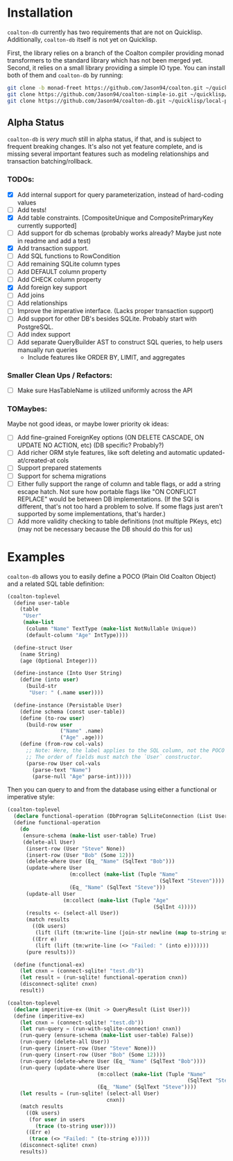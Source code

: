 # Installation

`coalton-db` currently has two requirements that are not on Quicklisp. Additionally, `coalton-db` itself is not yet on Quicklisp.

First, the library relies on a branch of the Coalton compiler providing monad transformers to the standard library which has not been merged yet. Second, it relies on a small library providing a simple IO type. You can install both of them and `coalton-db` by running:

```bash
git clone -b monad-freet https://github.com/Jason94/coalton.git ~/quicklisp/local-projects/coalton
git clone https://github.com/Jason94/coalton-simple-io.git ~/quicklisp/local-projects/coalton-simple-io
git clone https://github.com/Jason94/coalton-db.git ~/quicklisp/local-projects/coalton-db
```

## Alpha Status

`coalton-db` is *very much* still in alpha status, if that, and is subject to frequent breaking changes. It's also not yet feature complete, and is missing several important features such as modeling relationships and transaction batching/rollback.

### TODOs:

 - [x] Add internal support for query parameterization, instead of hard-coding values
 - [ ] Add tests!
 - [x] Add table constraints. [CompositeUnique and CompositePrimaryKey currently supported]
 - [ ] Add support for db schemas (probably works already? Maybe just note in readme and add a test)
 - [x] Add transaction support.
 - [ ] Add SQL functions to RowCondition
 - [ ] Add remaining SQLite column types
 - [ ] Add DEFAULT column property
 - [ ] Add CHECK column property
 - [x] Add foreign key support
 - [ ] Add joins
 - [ ] Add relationships
 - [ ] Improve the imperative interface. (Lacks proper transaction support)
 - [ ] Add support for other DB's besides SQLite. Probably start with PostgreSQL.
 - [ ] Add index support
 - [ ] Add separate QueryBuilder AST to construct SQL queries, to help users manually run queries
   - Include features like ORDER BY, LIMIT, and aggregates
   
### Smaller Clean Ups / Refactors:

- [ ] Make sure HasTableName is utilized uniformly across the API
 
### TOMaybes:

Maybe not good ideas, or maybe lower priority ok ideas:

- [ ] Add fine-grained ForeignKey options (ON DELETE CASCADE, ON UPDATE NO ACTION, etc) (DB specific? Probably?)
- [ ] Add richer ORM style features, like soft deleting and automatic updated-at/created-at cols
- [ ] Support prepared statements
- [ ] Support for schema migrations
- [ ] Either fully support the range of column and table flags, or add a string escape hatch. Not sure how portable flags like "ON CONFLICT REPLACE" would be between DB implementations. (If the SQl is different, that's not too hard a problem to solve. If some flags just aren't supported by some implementations, that's harder.)
- [ ] Add more validity checking to table definitions (not multiple PKeys, etc) (may not be necessary because the DB should do this for us)

# Examples

`coalton-db` allows you to easily define a POCO (Plain Old Coalton Object) and a related SQL table definition:

```lisp
(coalton-toplevel
  (define user-table
    (table
     "User"
     (make-list
      (column "Name" TextType (make-list NotNullable Unique))
      (default-column "Age" IntType))))

  (define-struct User
    (name String)
    (age (Optional Integer)))

  (define-instance (Into User String)
    (define (into user)
      (build-str
       "User: " (.name user))))

  (define-instance (Persistable User)
    (define schema (const user-table))
    (define (to-row user)
      (build-row user
                 ("Name" .name)
                 ("Age" .age)))
    (define (from-row col-vals)
      ;; Note: Here, the label applies to the SQL column, not the POCO constructor.
      ;; The order of fields must match the `User` constructor.
      (parse-row User col-vals
        (parse-text "Name")
        (parse-null "Age" parse-int)))))
```

Then you can query to and from the database using either a functional or imperative style:

```lisp
(coalton-toplevel
  (declare functional-operation (DbProgram SqlLiteConnection (List User)))
  (define functional-operation
    (do
     (ensure-schema (make-list user-table) True)
     (delete-all User)
      (insert-row (User "Steve" None))
      (insert-row (User "Bob" (Some 12)))
      (delete-where User (Eq_ "Name" (SqlText "Bob")))
      (update-where User
                    (m:collect (make-list (Tuple "Name"
                                                 (SqlText "Steven"))))
                    (Eq_ "Name" (SqlText "Steve")))
      (update-all User
                  (m:collect (make-list (Tuple "Age"
                                               (SqlInt 4)))))
      (results <- (select-all User))
      (match results
        ((Ok users)
         (lift (lift (tm:write-line (join-str newline (map to-string users))))))
        ((Err e)
         (lift (lift (tm:write-line (<> "Failed: " (into e)))))))
      (pure results)))

  (define (functional-ex)
    (let cnxn = (connect-sqlite! "test.db"))
    (let result = (run-sqlite! functional-operation cnxn))
    (disconnect-sqlite! cnxn)
    result))
```

```lisp
(coalton-toplevel
  (declare imperitive-ex (Unit -> QueryResult (List User)))
  (define (imperitive-ex)
    (let cnxn = (connect-sqlite! "test.db"))
    (let run-query = (run-with-sqlite-connection! cnxn))
    (run-query (ensure-schema (make-list user-table) False))
    (run-query (delete-all User))
    (run-query (insert-row (User "Steve" None)))
    (run-query (insert-row (User "Bob" (Some 12))))
    (run-query (delete-where User (Eq_ "Name" (SqlText "Bob"))))
    (run-query (update-where User
                             (m:collect (make-list (Tuple "Name"
                                                          (SqlText "Steven"))))
                             (Eq_ "Name" (SqlText "Steve"))))
    (let results = (run-sqlite! (select-all User)
                                cnxn))
    (match results
      ((Ok users)
       (for user in users
         (trace (to-string user))))
      ((Err e)
       (trace (<> "Failed: " (to-string e)))))
    (disconnect-sqlite! cnxn)
    results))
```
